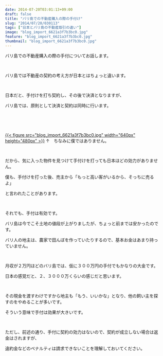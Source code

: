 ```yaml
---
date: 2014-07-20T03:01:13+09:00
draft: false
title: "バリ島での不動産購入の際の手付け"
slug: "2014/07/20/030113"
tags: ["日本とバリ島の不動産取引の違い"]
image: "blog_import_6621a3f7b3bc0.jpg"
feature: "blog_import_6621a3f7b3bc0.jpg"
thumbnail: "blog_import_6621a3f7b3bc0.jpg"
---
```

<p>バリ島での不動産購入の際の手付についてお話します。</p><br/><p>バリ島では不動産の契約の考え方が日本とはちょっと違います。</p><br/><p>日本だと、手付けを打ち契約し、その後で決済となりますが、</p><p>バリ島では、原則として決済と契約は同時に行います。</p><br/><br/><p><a href="o0640048013020615644.jpg"><br/></a><a href="blog_import_6621a3f8c542f.jpg">{{< figure src="blog_import_6621a3f7b3bc0.jpg" width="640px" height="480px" >}}</a> <a href="o0640048013020615644.jpg"></a>↑　ちなみに僕ではありません。<br/></p><br/><p>だから、気に入った物件を見つけて手付けを打っても日本ほどの効力がありません。</p><p>僕も、手付けを打った後、売主から「もっと高い客がいるから、そっちに売るよ」</p><p>と言われたことがあります。</p><p><br/></p><p>それでも、手付は有効です。</p><p>バリ島は今でこそ土地の値段が上がりましたが、ちょっと前までは安かったのです。</p><p>バリ人の地主は、農家で田んぼを作っていたりするので、基本お金はあまり持っていません。</p><p><br/></p><p>月収が２万円ほどのバリ島では、仮に３００万円の手付でもかなりの大金です。</p><p>日本の感覚だと、２、３０００万くらいの感じだと思います。</p><p><br/></p><p>その現金を渡すわけですから地主も「もう、いいかな」となり、他の飼い主を探すのをやめることが多いです。</p><p>そういう意味で手付は効果が大きいです。</p><p><br/></p><p>ただし、前述の通り、手付に契約の効力はないので、契約が成立しない場合は返金はされますが、</p><p>違約金などのペナルティは請求できないことを理解しておいてください。<br/><br/></p>

